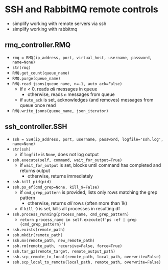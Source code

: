 #   SSH and RabbitMQ remote controls
*   simplify working with remote servers via ssh
*   simplify working with rabbitmq

##  rmq_controller.RMQ
*   `rmq = RMQ(ip_address, port, virtual_host, username, password, name=None)`
*   `str(rmq)`
*   `RMQ.get_count(queue_name)`
*   `RMQ.purge(queue_name)`
*   `RMQ.read_jsons(queue_name, n=-1, auto_ack=False)`
    *   if `n` < 0, reads *all* messages in queue
        *   otherwise, reads `n` messages from queue
    *   if `auto_ack` is set, acknowledges (and removes) messages from queue once read
*   `RMQ.write_jsons(queue_name, json_iterator)`

##  ssh_controller.SSH
*   `ssh = SSH(ip_address, port, username, password, logfile='ssh.log', name=None)`
*   `str(ssh)`
    *   if `logfile` is `None`, does not log output
*   `ssh.execute(self, command, wait_for_output=True)`
    *   if `wait_for_output` is set, blocks until command has completed and returns output
        *   otherwise, returns immediately
*   `ssh.kill_pid(pid)`
*   `ssh.ps_ef(cmd_grep=None, kill_9=False)`
    *   if `cmd_grep_pattern` is provided, lists only rows matching the grep pattern
        *   otherwise, returns *all* rows (often more than 1k)
    *   if `kill_9` is set, kills all processes in resulting df
*   `ssh.process_running(process_name, cmd_grep_pattern)`
    *   `return process_name in self.execute(f'ps -ef | grep {cmd_grep_pattern}')`
*   `ssh.exists(remote_path)`
*   `ssh.mkdir(remote_path)`
*   `ssh.mv(remote_path, new_remote_path)`
*   `ssh.rm(remote_path, recursive=False, force=True)`
*   `ssh.tar_gz(remote_target, remote_output_path)`
*   `ssh.scp_remote_to_local(remote_path, local_path, overwrite=False)`
*   `ssh.scp_local_to_remote(local_path, remote_path, overwrite=False)`
